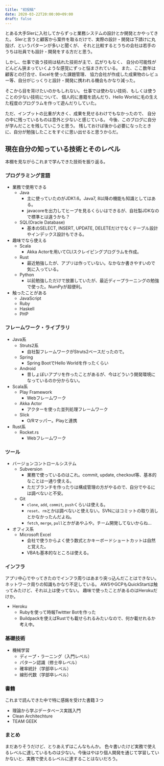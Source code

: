 ```yaml
---
title: "初投稿"
date: 2020-03-22T20:00:00+09:00
draft: false
---
```


とある大手SIerに入社してからずっと業務システムの設計とか開発とかやってきた。
SIerと言うと顧客から案件を取るだけで、実際の設計・開発は下請けに丸投げ、というパターンが多いと聞くが、
それと比較するとうちの会社は若手のうちは社員でも設計・開発をする方だと思う。
<!--more-->
しかし、仕事で扱う技術は枯れた技術が主で、広がりもなく、
自分の可能性がどんどん狭まっていくような感覚にずっと悩まされている。
また、ここ数年は顧客との打合せ、Excelを使った課題管理、
協力会社が作成した成果物のレビュー等、自分がじっくりと設計・開発に携われる機会もかなり減った。

そこから目を背けたいのかもしれない。
仕事では使わない技術、もしくは使うことの少ない技術について、
個人的に書籍を読んだり、Hello Worldに毛の生えた程度のプログラムを作って遊んだりしていた。

ただ、インプットの比重が大きく、成果を見せるわけでもなかったので、
自分の中に残っているものは意外と少ないと感じている。
今後、このブログに自分が学んだことを残していこうと思う。
残しておけば後から必要になったときに、自分が勉強したことをすぐに思い出せると思うからだ。

## 現在自分の知っている技術とそのレベル
本棚を見ながらこれまで学んできた技術を振り返る。

### プログラミング言語
- 業務で使用できる
    - Java
        - 主に使っていたのがJDK1.6。Java7, 8以降の機能も知識としてはある。
        - javacoreを出力してヒープを見るくらいはできるが、自社製JDKなので標準とは違うかも？
    - SQL(Oracle Database)
        - 基本のSELECT, INSERT, UPDATE, DELETEだけでなくテーブル設計やインデックス設計もできる。
- 趣味でなら使える
    - Scala
        - Akka Actorを用いてCLIスクレイピングプログラムを作成。
    - Rust
        - 最近勉強したが、アプリは作っていない。なかなか書きやすいので気に入っている。
    - Python
        - 以前勉強しただけで放置していたが、最近ディープラーニングの勉強で使った。NumPyが超便利。
- 触ったことがある
    - JavaScript
    - Ruby
    - Haskell
    - PHP
### フレームワーク・ライブラリ
- Java系
    - Struts2系
        - 自社製フレームワークがStruts2ベースだったので。
    - Spring 
        - Spring BootでHello Worldを作ったくらい
    - Android
        - 昔しょぼいアプリを作ったことがあるが、今はどういう開発環境になっているのか分からない。
- Scala系
    - Play Framework
        - Webフレームワーク
    - Akka Actor
        - アクターを使った並列処理フレームワーク
    - Slick
        - O/Rマッパー。Playと連携
- Rust系
    - Rocket.rs
        - Webフレームワーク
### ツール
- バージョンコントロールシステム
    - Subversion
        - 業務で使っているのはこれ。commit, update, checkout等、基本的なことは一通り使える。
        - ただブランチを作ったりは構成管理の方がやるので、自分でやるには調べないと不安。
    - Git
        - `clone`, `add`, `commit`, `push`くらいは使える。
        - `reset`、`rm`とかは調べないと使えない。SVNにはコミットの取り消しとかなかったんだよね。
        - `fetch`, `merge`, `pull`とかがあやふや。チーム開発してないからね…
- オフィス系
    - Microsoft Excel
        - 会社で使うからよく使う数式とかキーボードショートカットは自然と覚えた。
        - VBAも基本的なところは使える。
### インフラ
アプリ中心でやってきたのでインフラ周りはあまり突っ込んだことはできない。ネットワーク周りの知識もかなり不足している。
AWSやGCPもQuickStartは触ってみたけど、それ以上は使ってない。
趣味で使ったことがあるのはHerokuだけか。
- Heroku
    - Rubyを使って時報Twittter Botを作った
    - Buildpackを使えばRustでも載せられるみたいなので、何か載せれるか考え中。
### 基礎技術
- 機械学習
    - ディープ・ラーニング（入門レベル）
    - パターン認識（修士卒レベル）
    - 確率統計（学部卒レベル）
    - 線形代数（学部卒レベル）
### 書籍
これまで読んできた中で特に感銘を受けた書籍３つ
- 理論から学ぶデータベース実践入門
- Clean Architechture
- TEAM GEEK

### まとめ
まだありそうだけど、とりあえずはこんなもんか。
色々書いたけど実務で使えるレベルに達しているものは少ない。今後はやはり個人開発を通じて学習していかないと、実務で使えるレベルに達することはないだろう。

